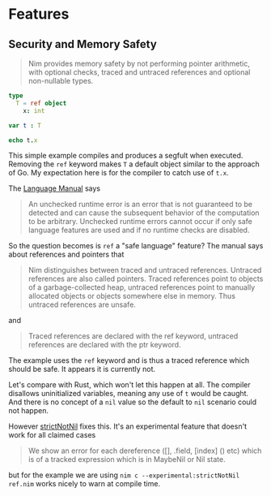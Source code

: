 # Features

## Security and Memory Safety

> Nim provides memory safety by not performing pointer arithmetic, with optional checks, traced and untraced references and optional non-nullable types.

```nim
type
  T = ref object
    x: int

var t : T

echo t.x
```

This simple example compiles and produces a segfult when executed. Removing the `ref` keyword makes `T` a default object similar to the approach of Go. My expectation here is for the compiler to catch use of `t.x`.

The [Language Manual](https://nim-lang.org/docs/manual.html) says

> An unchecked runtime error is an error that is not guaranteed to be detected and can cause the subsequent behavior of the computation to be arbitrary. Unchecked runtime errors cannot occur if only safe language features are used and if no runtime checks are disabled.

So the question becomes is `ref` a "safe language" feature? The manual says about references and pointers that

> Nim distinguishes between traced and untraced references. Untraced references are also called pointers. Traced references point to objects of a garbage-collected heap, untraced references point to manually allocated objects or objects somewhere else in memory. Thus untraced references are unsafe.

and

> Traced references are declared with the ref keyword, untraced references are declared with the ptr keyword. 

The example uses the `ref` keyword and is thus a traced reference which should be safe. It appears it is currently not.

Let's compare with Rust, which won't let this happen at all. The compiler disallows uninitialized variables, meaning any use of `t` would be caught. And there is no concept of a `nil` value so the default to `nil` scenario could not happen.

However [strictNotNil](https://nim-lang.org/docs/manual_experimental.html#strict-not-nil-checking) fixes this. It's an experimental feature that doesn't work for all claimed cases

> We show an error for each dereference ([], .field, [index] () etc) which is of a tracked expression which is in MaybeNil or Nil state. 

but for the example we are using `nim c --experimental:strictNotNil ref.nim` works nicely to warn at compile time.
